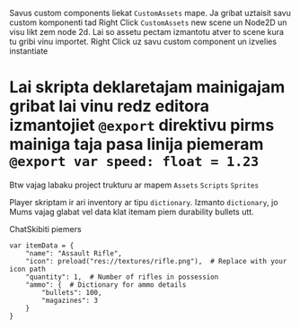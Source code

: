 Savus custom components liekat `CustomAssets` mape.
Ja gribat uztaisit savu custom komponenti tad Right Click `CustomAssets` new scene un Node2D un visu likt zem node 2d.
Lai so assetu pectam izmantotu atver to scene kura tu gribi vinu importet. Right Click uz savu custom component un izvelies instantiate
# Lai skripta deklaretajam mainigajam gribat lai vinu redz editora izmantojiet `@export` direktivu pirms mainiga taja pasa linija piemeram `@export var speed: float = 1.23`

Btw vajag labaku project trukturu ar mapem `Assets` `Scripts` `Sprites`

Player skriptam ir ari inventory ar tipu `dictionary`. Izmanto `dictionary`, jo Mums vajag glabat vel data klat itemam piem durability bullets utt.

ChatSkibiti piemers 
```
var itemData = {
	"name": "Assault Rifle",
	"icon": preload("res://textures/rifle.png"),  # Replace with your icon path
	"quantity": 1,  # Number of rifles in possession
	"ammo": {  # Dictionary for ammo details
		"bullets": 100,
		"magazines": 3
	}
}
```
